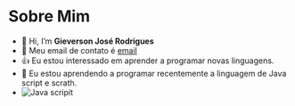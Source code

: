 # Sobre Mim
- 👋 Hi, I’m **Gieverson José Rodrigues**
- 📧 Meu email de contato é [email](gieverson.rodrigues@escola.pr.gov.br)
- 👍 Eu estou interessado em aprender a programar novas linguagens.
- 🍎 Eu estou aprendendo a programar recentemente a linguagem de Java script e scrath.
- ![Java scripit](https://img.shields.io/badge/JavaScript-323330?style=for-the-badge&logo=javascript&logoColor=F7DF1E)

